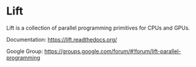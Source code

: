 # Lift

Lift is a collection of parallel programming primitives for CPUs and GPUs.

Documentation: https://lift.readthedocs.org/

Google Group: https://groups.google.com/forum/#!forum/lift-parallel-programming


